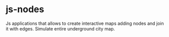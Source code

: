 # js-nodes
Js applications that allows to create interactive maps adding nodes and join it with edges. Simulate entire underground city map.
